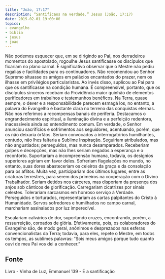 ```yaml
---
title: "João, 17:17"
description: “Santifica­os na verdade.” Jesus (João, 17:17)
date: 2019-02-01 19:00:00
topics: 
- evangelho
- biblia
- jesus
- joao
---
```


Não podemos esquecer que, em se dirigindo ao Pai, nos derradeiros
momentos do apostolado, rogou­lhe Jesus santificasse os discípulos que ficariam no
plano carnal.
É significativo observar que o Mestre não pediu regalias e facilidades para
os continuadores. Não recomendou ao Senhor Supremo situasse os amigos em
palácios encantados do prazer, nem os ilhasse em privilégios particularistas. Ao
invés disso, suplicou ao Pai para que os santificasse na condição humana.
É compreensível, portanto, que os discípulos sinceros recebam da
Providência maior quinhão de elementos purificadores em trabalhos e testemunhos
benéficos. Na Terra, quase sempre, o dever e a responsabilidade parecem esmagá­
los, no entanto, a palavra do Evangelho é bastante clara no terreno das conquistas
eternas.
Não nos referimos a recompensas banais de periferia.
Destacamos o engrandecimento espiritual, a iluminação divina e a perfeição
redentora, inacessíveis ainda ao entendimento comum.
Em verdade, o Senhor anunciou sacrifícios e sofrimentos aos seguidores,
acentuando, porém, que os não deixaria órfãos.
Seriam convocados a interrogatórios humilhantes, contudo, não lhes faltaria
a Sublime Inspiração.
Seguiriam atribulados, mas não angustiados; perseguidos, mas nunca
desamparados.
Receberiam golpes e decepções, mas não lhes seriam negados a esperança e
o reconforto.
Suportariam a incompreensão humana, todavia, os desígnios superiores
agiriam em favor deles.
Sofreriam flagelações no mundo, no entanto, suas dores abasteceriam os
celeiros da graça e da consolação para os aflitos.
Muita vez, participariam dos últimos lugares, entre as criaturas terrestres,
para serem dos primeiros na cooperação com o Divino Trabalhador.
Seriam detidos nos cárceres, mas disporiam da presença dos anjos sob
cânticos de glorificação.
Carregariam cicatrizes por sinais celestes.
Tolerariam sarcasmos em honroso serviço à Verdade.
Perseguidos e torturados, representariam as cartas palpitantes do Cristo à
Humanidade.
Servos sofredores e humilhados no campo carnal, marchariam assinalados
por luz imperecível.


Escalariam calvários de dor, suportando cruzes, encontrando, porém, a
ressurreição, coroados de glória.
Efetivamente, pois, os colaboradores do Evangelho são, de modo geral,
anônimos e desprezados nas esferas convencionalistas da Terra; todavia, para eles,
repete o Mestre, em todos os tempos, as sublimes palavras: “Sois meus amigos
porque tudo quanto ouvi de meu Pai vos dei a conhecer.”




## Fonte
Livro - Vinha de Luz, Emmanuel
139 - É a santificação
